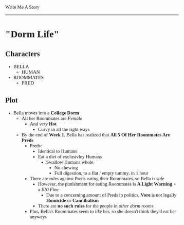 <style>
    body {
        font-size: 15px;
        font-family: verdana;
    };
</style>

Write Me A Story
****************
"Dorm Life"
===========

Characters
----------
- BELLA
    - HUMAN
- ROOMMATES
    - PRED

Plot
----
- Bella moves into a __College Dorm__
    - All her Roommates are _Female_
        - And _very_ __Hot__
            - Curvy in all the right ways
    - By the end of __Week 1__, Bella has realized that __All 5 Of Her Roommates Are Preds__
        - Preds:
            - Identical to Humans
            - Eat a diet of exclusivley Humans
                - Swallow Humans whole
                    - No chewing
                    - Full digestion, to a flat / empty tummy, in 1 hour
        - There are rules against Preds eating their Roommates, so Bella is _safe_
            - However, the punishment for eating Roommates is __A Light Warning__ + a _$10 Fine_
                - Due to a concerning amount of Preds in politics, __Vore__ is not legally __Homicide__ or __Cannibalism__
            - There are __no such rules__ for the people in _other dorm rooms_
        - Plus, Bella's Roommates seem to _like_ her, so she doesn't think they'd eat her anyways